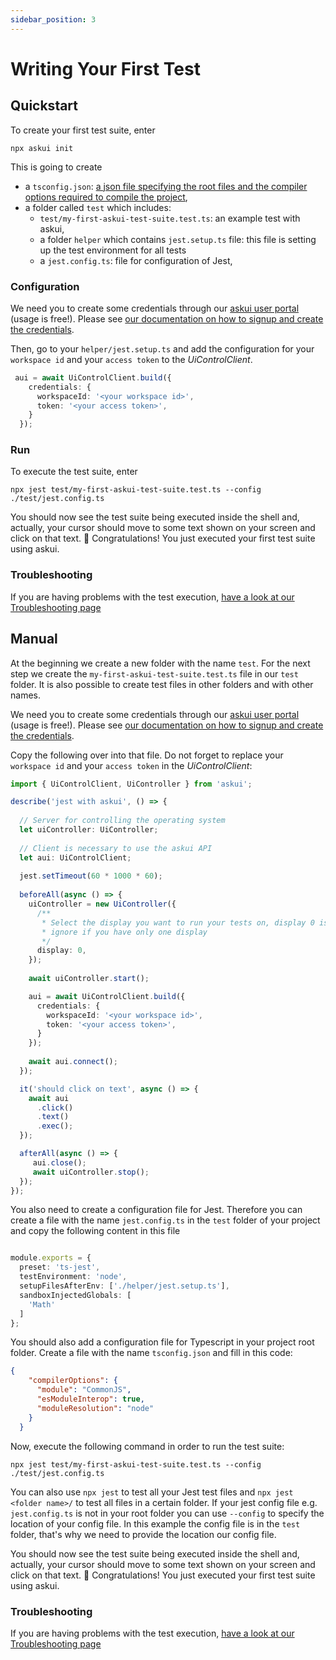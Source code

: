 ```yaml
---
sidebar_position: 3
---
```


# Writing Your First Test

## Quickstart

To create your first test suite, enter

```shell
npx askui init
```

This is going to create

- a `tsconfig.json`: [a json file specifying the root files and the compiler options required to compile the project](https://www.typescriptlang.org/docs/handbook/tsconfig-json.html),
- a folder called `test` which includes:
  - `test/my-first-askui-test-suite.test.ts`: an example test with askui,
  - a folder `helper` which contains `jest.setup.ts` file: this file is setting up the test environment for all tests
  - a `jest.config.ts`: file for configuration of Jest,

### Configuration

We need you to create some credentials through our [askui user portal](https://app.v2.askui.com/) (usage is free!).
Please see <a href="../askui%20User%20Portal/signup" target="_blank">our documentation on how to signup and create the credentials</a>.

Then, go to your `helper/jest.setup.ts` and add the configuration for your `workspace id` and your `access token` to the _UiControlClient_.

```typescript
 aui = await UiControlClient.build({
    credentials: {
      workspaceId: '<your workspace id>',
      token: '<your access token>',
    }
  });
```

### Run

To execute the test suite, enter

```shell
npx jest test/my-first-askui-test-suite.test.ts --config ./test/jest.config.ts 
```

You should now see the test suite being executed inside the shell and, actually, your cursor should move to some text shown on your screen and click on that text. :tada: Congratulations! You just executed your first test suite using askui.

### Troubleshooting

If you are having problems with the test execution, [have a look at our Troubleshooting page](../07-Troubleshooting/index.md)

## Manual

At the beginning we create a new folder with the name `test`. For the next step we create the `my-first-askui-test-suite.test.ts` file in our `test` folder. It is also possible to create test files in other folders and with other names.

We need you to create some credentials through our [askui user portal](https://app.v2.askui.com/) (usage is free!).
Please see <a href="../askui%20User%20Portal/signup" target="_blank">our documentation on how to signup and create the credentials</a>.

Copy the following over into that file.
Do not forget to replace your `workspace id` and your `access token` in the _UiControlClient_:

```typescript
import { UiControlClient, UiController } from 'askui';

describe('jest with askui', () => {
  
  // Server for controlling the operating system
  let uiController: UiController;
  
  // Client is necessary to use the askui API
  let aui: UiControlClient;
  
  jest.setTimeout(60 * 1000 * 60);
  
  beforeAll(async () => {
    uiController = new UiController({
      /**
       * Select the display you want to run your tests on, display 0 is your main display;
       * ignore if you have only one display
       */
      display: 0,
    });
    
    await uiController.start();

    aui = await UiControlClient.build({
      credentials: {
        workspaceId: '<your workspace id>',
        token: '<your access token>',
      }
    });
    
    await aui.connect();
  });

  it('should click on text', async () => {
    await aui 
      .click()
      .text()
      .exec();
  });

  afterAll(async () => {
     aui.close();
     await uiController.stop();
  });
});
```

You also need to create a configuration file for Jest. Therefore you can create a file with the name `jest.config.ts`
in the `test` folder of your project and copy the following content in this file

```typescript

module.exports = {
  preset: 'ts-jest',
  testEnvironment: 'node',
  setupFilesAfterEnv: ['./helper/jest.setup.ts'],
  sandboxInjectedGlobals: [
    'Math'
  ]
};

```

You should also add a configuration file for Typescript in your project root folder.
Create a file with the name `tsconfig.json` and fill in this code:

```json
{
    "compilerOptions": {
      "module": "CommonJS",
      "esModuleInterop": true,
      "moduleResolution": "node"
    }
  }

```

Now, execute the following command in order to run the test suite:

```shell
npx jest test/my-first-askui-test-suite.test.ts --config ./test/jest.config.ts 
```

You can also use `npx jest` to test all your Jest test files and `npx jest <folder name>/` to test all files in a certain folder.
If your jest config file e.g. `jest.config.ts` is not in your root folder you can use `--config` to specify the location of your config file. In this example the config file is in the `test` folder, that's why we need to provide the location our config file.

You should now see the test suite being executed inside the shell and, actually, your cursor should move to some text shown on your screen and click on that text. :tada: Congratulations! You just executed your first test suite using askui.

### Troubleshooting

If you are having problems with the test execution, [have a look at our Troubleshooting page](../07-Troubleshooting/index.md)
